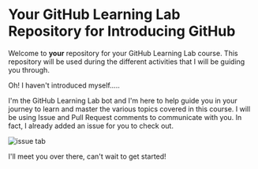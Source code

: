 # Your GitHub Learning Lab Repository for Introducing GitHub

Welcome to **your** repository for your GitHub Learning Lab course. This repository will be used during the different activities that I will be guiding you through.

Oh! I haven't introduced myself.....

I'm the GitHub Learning Lab bot and I'm here to help guide you in your journey to learn and master the various topics covered in this course. I will be using Issue and Pull Request comments to communicate with you. In fact, I already added an issue for you to check out.

![issue tab](https://lab.github.com/public/images/issue_tab.png)

I'll meet you over there, can't wait to get started!
